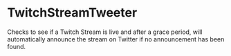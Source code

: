 # TwitchStreamTweeter
Checks to see if a Twitch Stream is live and after a grace period, will automatically announce the stream on Twitter if no announcement has been found.
